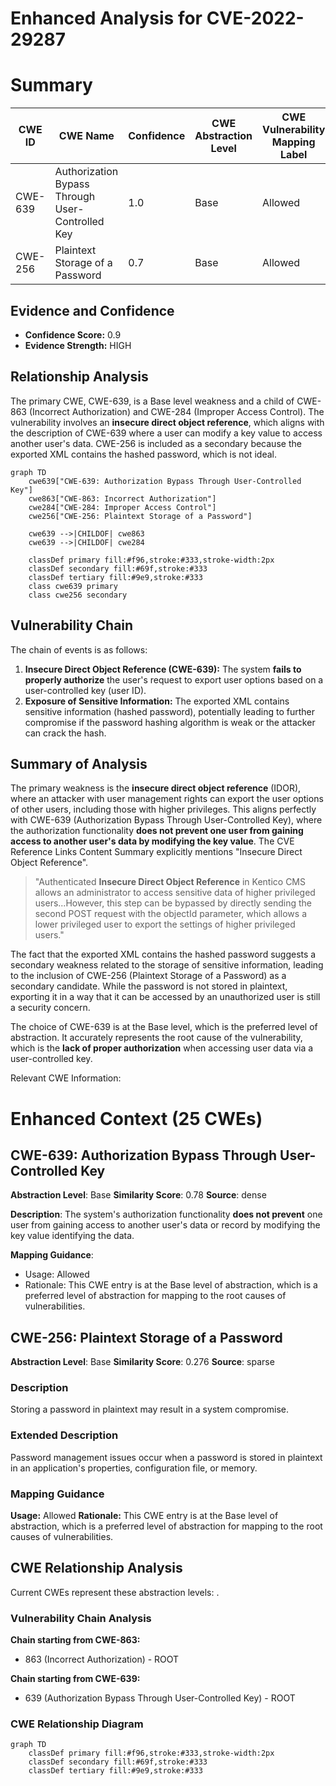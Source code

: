 # Enhanced Analysis for CVE-2022-29287

# Summary
| CWE ID | CWE Name | Confidence | CWE Abstraction Level | CWE Vulnerability Mapping Label | CWE-Vulnerability Mapping Notes |
|---|---|---|---|---|---|
| CWE-639 | Authorization Bypass Through User-Controlled Key | 1.0 | Base | Allowed | Primary CWE |
| CWE-256 | Plaintext Storage of a Password | 0.7 | Base | Allowed | Secondary Candidate |

## Evidence and Confidence

*   **Confidence Score:** 0.9
*   **Evidence Strength:** HIGH

## Relationship Analysis
The primary CWE, CWE-639, is a Base level weakness and a child of CWE-863 (Incorrect Authorization) and CWE-284 (Improper Access Control). The vulnerability involves an **insecure direct object reference**, which aligns with the description of CWE-639 where a user can modify a key value to access another user's data. CWE-256 is included as a secondary because the exported XML contains the hashed password, which is not ideal.

```mermaid
graph TD
    cwe639["CWE-639: Authorization Bypass Through User-Controlled Key"]
    cwe863["CWE-863: Incorrect Authorization"]
    cwe284["CWE-284: Improper Access Control"]
    cwe256["CWE-256: Plaintext Storage of a Password"]
    
    cwe639 -->|CHILDOF| cwe863
    cwe639 -->|CHILDOF| cwe284
    
    classDef primary fill:#f96,stroke:#333,stroke-width:2px
    classDef secondary fill:#69f,stroke:#333
    classDef tertiary fill:#9e9,stroke:#333
    class cwe639 primary
    class cwe256 secondary
```

## Vulnerability Chain
The chain of events is as follows:

1.  **Insecure Direct Object Reference (CWE-639):** The system **fails to properly authorize** the user's request to export user options based on a user-controlled key (user ID).
2.  **Exposure of Sensitive Information:** The exported XML contains sensitive information (hashed password), potentially leading to further compromise if the password hashing algorithm is weak or the attacker can crack the hash.

## Summary of Analysis
The primary weakness is the **insecure direct object reference** (IDOR), where an attacker with user management rights can export the user options of other users, including those with higher privileges. This aligns perfectly with CWE-639 (Authorization Bypass Through User-Controlled Key), where the authorization functionality **does not prevent one user from gaining access to another user's data by modifying the key value**. The CVE Reference Links Content Summary explicitly mentions "Insecure Direct Object Reference".

> "Authenticated **Insecure Direct Object Reference** in Kentico CMS allows an administrator to access sensitive data of higher privileged users...However, this step can be bypassed by directly sending the second POST request with the objectId parameter, which allows a lower privileged user to export the settings of higher privileged users."

The fact that the exported XML contains the hashed password suggests a secondary weakness related to the storage of sensitive information, leading to the inclusion of CWE-256 (Plaintext Storage of a Password) as a secondary candidate. While the password is not stored in plaintext, exporting it in a way that it can be accessed by an unauthorized user is still a security concern.

The choice of CWE-639 is at the Base level, which is the preferred level of abstraction. It accurately represents the root cause of the vulnerability, which is the **lack of proper authorization** when accessing user data via a user-controlled key.

Relevant CWE Information:

# Enhanced Context (25 CWEs)

## CWE-639: Authorization Bypass Through User-Controlled Key
**Abstraction Level**: Base
**Similarity Score**: 0.78
**Source**: dense

**Description**:
The system's authorization functionality **does not prevent** one user from gaining access to another user's data or record by modifying the key value identifying the data.

**Mapping Guidance**:
- Usage: Allowed
- Rationale: This CWE entry is at the Base level of abstraction, which is a preferred level of abstraction for mapping to the root causes of vulnerabilities.

## CWE-256: Plaintext Storage of a Password
**Abstraction Level**: Base
**Similarity Score**: 0.276
**Source**: sparse

### Description
Storing a password in plaintext may result in a system compromise.

### Extended Description
Password management issues occur when a password is stored in plaintext in an application's properties, configuration file, or memory.

### Mapping Guidance
**Usage:** Allowed
**Rationale:** This CWE entry is at the Base level of abstraction, which is a preferred level of abstraction for mapping to the root causes of vulnerabilities.


## CWE Relationship Analysis

Current CWEs represent these abstraction levels: .


### Vulnerability Chain Analysis

**Chain starting from CWE-863:**
- 863 (Incorrect Authorization) - ROOT


**Chain starting from CWE-639:**
- 639 (Authorization Bypass Through User-Controlled Key) - ROOT



### CWE Relationship Diagram

```mermaid
graph TD
    classDef primary fill:#f96,stroke:#333,stroke-width:2px
    classDef secondary fill:#69f,stroke:#333
    classDef tertiary fill:#9e9,stroke:#333
```